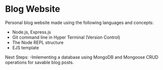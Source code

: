 # Blog Website 
 Personal blog website made using the following languages and concepts:
 - Node.js, Express.js
 - Git command line in Hyper Terminal (Version Control)
 - The Node REPL structure
 - EJS template 
 
 Next Steps:
 -Imlementing a database using MongoDB and Mongoose CRUD operations for savable blog posts.
